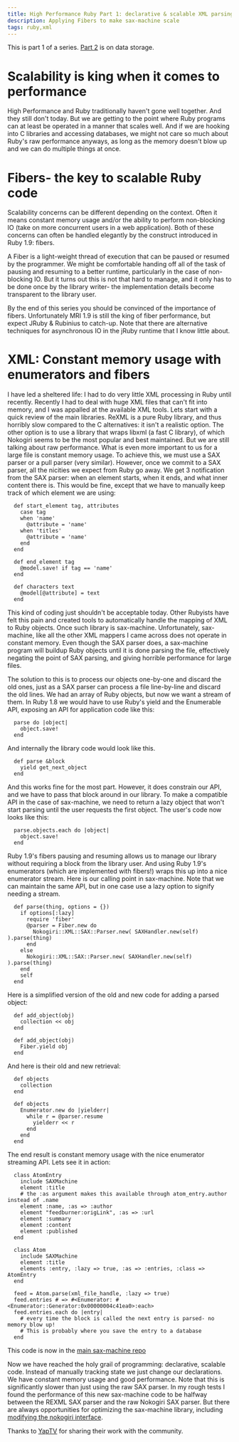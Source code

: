 ```yaml
---
title: High Performance Ruby Part 1: declarative & scalable XML parsing
description: Applying Fibers to make sax-machine scale
tags: ruby,xml
---
```


This is part 1 of a series. [Part 2](/posts/2011-06-08-high-performance-rb-part2) is on data storage.

# Scalability is king when it comes to performance

High Performance and Ruby traditionally haven't gone well together. And they still don't today. But we are getting to the point where Ruby programs can at least be operated in a manner that scales well. And if we are hooking into C libraries and accessing databases, we might not care so much about Ruby's raw performance anyways, as long as the memory doesn't blow up and we can do multiple things at once.


# Fibers- the key to scalable Ruby code

Scalability concerns can be different depending on the context. Often it means constant memory usage and/or the ability to perform non-blocking IO (take on more concurrent users in a web application). Both of these concerns can often be handled elegantly by the construct introduced in Ruby 1.9: fibers.

A Fiber is a light-weight thread of execution that can be paused or resumed by the programmer. We might be comfortable handing off all of the task of pausing and resuming to a better runtime, particularly in the case of non-blocking IO. But it turns out this is not that hard to manage, and it only has to be done once by the library writer- the implementation details become transparent to the library user.

By the end of this series you should be convinced of the importance of fibers. Unfortunately MRI 1.9 is still the king of fiber performance, but expect JRuby & Rubinius to catch-up. Note that there are alternative techniques for asynchronous IO in the jRuby runtime that I know little about.

# XML: Constant memory usage with enumerators and fibers

I have led a sheltered life: I had to do very little XML processing in Ruby until recently. Recently I had to deal with huge XML files that can't fit into memory, and I was appalled at the available XML tools. Lets start with a quick review of the main libraries. ReXML is a pure Ruby library, and thus horribly slow compared to the C alternatives: it isn't a realistic option. The other option is to use a library that wraps libxml (a fast C library), of which Nokogiri seems to be the most popular and best maintained. But we are still talking about raw performance. What is even more important to us for a large file is constant memory usage. To achieve this, we must use a SAX parser or a pull parser (very similar). However, once we commit to a SAX parser, all the nicities we expect from Ruby go away. We get 3 notification from the SAX parser: when an element starts, when it ends, and what inner content there is. This would be fine, except that we have to manually keep track of which element we are using:

~~~~~~~~~~~~~~~~~~~~~~~~ {.ruby}
  def start_element tag, attributes
    case tag
    when 'name'
      @attribute = 'name'
    when 'titles'
      @attribute = 'name'
    end
  end

  def end_element tag
    @model.save! if tag == 'name'
  end

  def characters text
    @model[@attribute] = text
  end
~~~~~~~~~~~~~~~~~~~~~~~~


This kind of coding just shouldn't be acceptable today. Other Rubyists have felt this pain and created tools to automatically handle the mapping of XML to Ruby objects. Once such library is sax-machine. Unfortunately, sax-machine, like all the other XML mappers I came across does not operate in constant memory. Even though the SAX parser does, a sax-machine program will buildup Ruby objects until it is done parsing the file, effectively negating the point of SAX parsing, and giving horrible performance for large files.

The solution to this is to process our objects one-by-one and discard the old ones, just as a SAX parser can process a file line-by-line and discard the old lines. We had an array of Ruby objects, but now we want a stream of them. In Ruby 1.8 we would have to use Ruby's yield and the Enumerable API, exposing an API for application code like this:

~~~~~~~~~~~~~~~~~~~~~~~~ {.ruby}
  parse do |object|
    object.save!
  end
~~~~~~~~~~~~~~~~~~~~~~~~

And internally the library code would look like this.

~~~~~~~~~~~~~~~~~~~~~~~~ {.ruby}
  def parse &block
    yield get_next_object
  end
~~~~~~~~~~~~~~~~~~~~~~~~

And this works fine for the most part. However, it does constrain our API, and we have to pass that block around in our library. To make a compatible API in the case of sax-machine, we need to return a lazy object that won't start parsing until the user requests the first object. The user's code now looks like this:

~~~~~~~~~~~~~~~~~~~~~~~~ {.ruby}
  parse.objects.each do |object|
    object.save!
  end
~~~~~~~~~~~~~~~~~~~~~~~~

Ruby 1.9's fibers pausing and resuming allows us to manage our library without requiring a block from the library user. And using Ruby 1.9's enumerators (which are implemented with fibers!) wraps this up into a nice enumerator stream. Here is our calling point in sax-machine. Note that we can maintain the same API, but in one case use a lazy option to signify needing a stream.


~~~~~~~~~~~~~~~~~~~~~~~~ {.ruby}
  def parse(thing, options = {}) 
    if options[:lazy]
      require 'fiber'
      @parser = Fiber.new do  
        Nokogiri::XML::SAX::Parser.new( SAXHandler.new(self) ).parse(thing)
      end 
    else
      Nokogiri::XML::SAX::Parser.new( SAXHandler.new(self) ).parse(thing)
    end 
    self
  end 
~~~~~~~~~~~~~~~~~~~~~~~~


Here is a simplified version of the old and new code for adding a parsed object:

~~~~~~~~~~~~~~~~~~~~~~~~ {.ruby}
  def add_object(obj)
    collection << obj
  end

  def add_object(obj)
    Fiber.yield obj
  end
~~~~~~~~~~~~~~~~~~~~~~~~

And here is their old and new retrieval:

~~~~~~~~~~~~~~~~~~~~~~~~ {.ruby}
  def objects
    collection
  end

  def objects
    Enumerator.new do |yielderr|
      while r = @parser.resume
        yielderr << r
      end
    end
  end
~~~~~~~~~~~~~~~~~~~~~~~~

The end result is constant memory usage with the nice enumerator streaming API. Lets see it in action:

~~~~~~~~~~~~~~~~~~~~~~~~ {.ruby}
  class AtomEntry
    include SAXMachine
    element :title
    # the :as argument makes this available through atom_entry.author instead of .name
    element :name, :as => :author
    element "feedburner:origLink", :as => :url
    element :summary
    element :content
    element :published
  end

  class Atom
    include SAXMachine
    element :title
    elements :entry, :lazy => true, :as => :entries, :class => AtomEntry
  end

  feed = Atom.parse(xml_file_handle, :lazy => true)
  feed.entries # => #<Enumerator: #<Enumerator::Generator:0x00000004c41ea0>:each> 
  feed.entries.each do |entry|
    # every time the block is called the next entry is parsed- no memory blow up! 
    # This is probably where you save the entry to a database
  end
~~~~~~~~~~~~~~~~~~~~~~~~

This code is now in the [main sax-machine repo](https://github.com/ezkl/sax-machine)

Now we have reached the holy grail of programming: declarative, scalable code. Instead of manually tracking state we just change our declarations. We have constant memory usage and good performance. Note that this is significantly slower than just using the raw SAX parser. In my rough tests I found the performance of this new sax-machine code to be halfway between the REXML SAX parser and the raw Nokogiri SAX parser. But there are always opportunities for optimizing the sax-machine library, including [modifying the nokogiri interface](http://www.pauldix.net/2009/01/making-a-ruby-c-library-even-faster.html).

Thanks to [YapTV](http://www.yap.tv) for sharing their work with the community.
